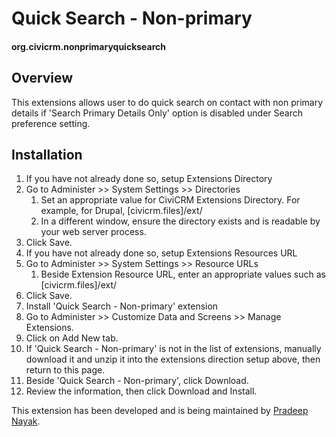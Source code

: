 # Quick Search - Non-primary

#### org.civicrm.nonprimaryquicksearch

## Overview

This extensions allows user to do quick search on contact with non primary details if 'Search Primary Details Only' option is disabled under Search preference setting.

## Installation

1. If you have not already done so, setup Extensions Directory
  1. Go to Administer >> System Settings >> Directories
      1. Set an appropriate value for CiviCRM Extensions Directory. For example, for Drupal, [civicrm.files]/ext/
      1. In a different window, ensure the directory exists and is readable by your web server process.
  1. Click Save.
1. If you have not already done so, setup Extensions Resources URL
  1. Go to Administer >> System Settings >> Resource URLs
      1. Beside Extension Resource URL, enter an appropriate values such as [civicrm.files]/ext/
  1. Click Save.
1. Install 'Quick Search - Non-primary' extension
  1. Go to Administer >> Customize Data and Screens >> Manage Extensions.
  1. Click on Add New tab.
  1. If 'Quick Search - Non-primary' is not in the list of extensions, manually download it and unzip it into the extensions direction setup above, then return to this page.
  1. Beside 'Quick Search - Non-primary', click Download.
  1. Review the information, then click Download and Install.

This extension has been developed and is being maintained by [Pradeep Nayak](https://github.com/pradpnayak/).
